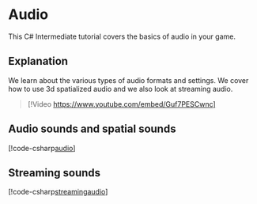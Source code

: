 # Audio

This C# Intermediate tutorial covers the basics of audio in your game.

## Explanation
 We learn about the various types of audio formats and settings. We cover how to use 3d spatialized audio and we also look at streaming audio.

 > [!Video https://www.youtube.com/embed/Guf7PESCwnc]

## Audio sounds and spatial sounds
[!code-csharp[audio](../../../../stride/samples/Tutorials/CSharpIntermediate/CSharpIntermediate/CSharpIntermediate.Game/08_Audio/AudioDemo.cs)]

## Streaming sounds
[!code-csharp[streamingaudio](../../../../stride/samples/Tutorials/CSharpIntermediate/CSharpIntermediate/CSharpIntermediate.Game/08_Audio/LoadMusic.cs)]